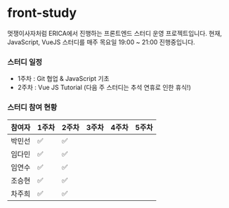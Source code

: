 # front-study

멋쟁이사자처럼 ERICA에서 진행하는 프론트엔드 스터디 운영 프로젝트입니다. 현재, JavaScript, VueJS 스터디를 매주 목요일 19:00 ~ 21:00 진행중입니다.

### 스터디 일정
- 1주차 : Git 협업 & JavaScript 기초
- 2주차 : Vue JS Tutorial (다음 주 스터디는 추석 연휴로 인한 휴식!)

### 스터디 참여 현황

|참여자|1주차|2주차|3주차|4주차|5주차|
|---|---|---|---|---|---|
|박민선|✅|✅||||
|임다민|✅|✅||||
|임연수|✅|✅||||
|조승현|✅|✅||||
|차주희|✅|✅||||
